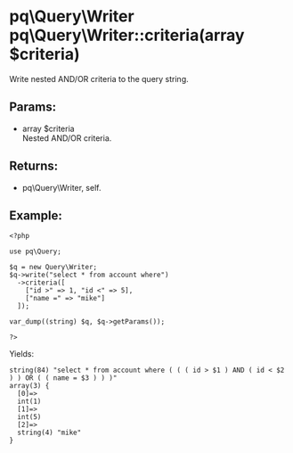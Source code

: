 # pq\Query\Writer pq\Query\Writer::criteria(array $criteria)

Write nested AND/OR criteria to the query string.

## Params:

* array $criteria  
  Nested AND/OR criteria.

## Returns:

* pq\Query\Writer, self.

## Example:

	<?php
	
	use pq\Query;
	
	$q = new Query\Writer;
	$q->write("select * from account where")
	  ->criteria([
	    ["id >" => 1, "id <" => 5],
	    ["name =" => "mike"]
	  ]);
	
	var_dump((string) $q, $q->getParams());
	
	?>

Yields:

	string(84) "select * from account where ( ( ( id > $1 ) AND ( id < $2 ) ) OR ( ( name = $3 ) ) )"
	array(3) {
	  [0]=>
	  int(1)
	  [1]=>
	  int(5)
	  [2]=>
	  string(4) "mike"
	}
